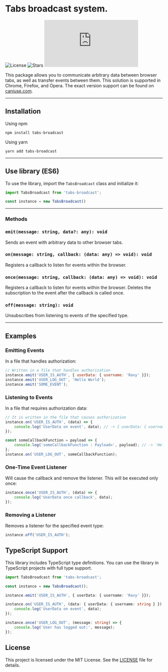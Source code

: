 # Tabs broadcast system.

![License](https://badgen.net/github/license/rovniy/tabs-broadcast)
![Stars](https://badgen.net/github/stars/rovniy/tabs-broadcast)
![GitHub file size in bytes](https://img.shields.io/github/size/Rovniy/tabs-broadcast/index.js)


This package allows you to communicate arbitrary data between browser tabs, as well as transfer events between them. This solution is supported in Chrome, Firefox, and Opera. The exact version support can be found on [caniuse.com](https://caniuse.com/#search=BroadcastChannel).

<hr/>

## Installation
Using npm
```
npm install tabs-broadcast
```

Using yarn
```
yarn add tabs-broadcast
```

<hr/>

## Use library (ES6)
To use the library, import the `TabsBroadcast` class and initialize it:

```javascript
import TabsBroadcast from 'tabs-broadcast';

const instance = new TabsBroadcast()
```

<hr/>

### Methods

### `emit(message: string, data?: any): void`
Sends an event with arbitrary data to other browser tabs.

### `on(message: string, callback: (data: any) => void): void`
Registers a callback to listen for events within the browser.

### `once(message: string, callback: (data: any) => void): void`
Registers a callback to listen for events within the browser. Deletes the subscription to the event after the callback is called once.

### `off(message: string): void`
Unsubscribes from listening to events of the specified type.

<hr/>

## Examples

### Emitting Events

In a file that handles authorization:

```javascript
// Written in a file that handles authorization 
instance.emit('USER_IS_AUTH', { userData: { username: 'Ravy' }});
instance.emit('USER_LOG_OUT', 'Hello World');
instance.emit('SOME_EVENT');
```

### Listening to Events

In a file that requires authorization data:

```javascript
// It is written in the file that causes authorization
instance.on('USER_IS_AUTH', (data) => {
    console.log('UserData on event', data); // -> { userData: { username: 'Ravy' }}
});

const someCallbackFunction = payload => {
	console.log('someCallbackFunction : Payload=', payload); // -> 'Hello World'
};
instance.on('USER_LOG_OUT', someCallbackFunction);
```

### One-Time Event Listener
Will cause the callback and remove the listener. This will be executed only once:

```javascript
instance.once('USER_IS_AUTH', (data) => {
    console.log('UserData once callback', data);
});
```

### Removing a Listener

Removes a listener for the specified event type:

```javascript
instance.off('USER_IS_AUTH');
```

## TypeScript Support

This library includes TypeScript type definitions. You can use the library in TypeScript projects with full type support.

```typescript
import TabsBroadcast from 'tabs-broadcast';

const instance = new TabsBroadcast();

instance.emit('USER_IS_AUTH', { userData: { username: 'Ravy' }});

instance.on('USER_IS_AUTH', (data: { userData: { username: string } }) => {
    console.log('UserData on event', data);
});

instance.once('USER_LOG_OUT', (message: string) => {
    console.log('User has logged out:', message);
});
```

## License

This project is licensed under the MIT License. See the [LICENSE](LICENSE) file for details.